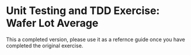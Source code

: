# Unit Testing and TDD Exercise: Wafer Lot Average
This a completed version, please use it as a refernce guide once you have completed the original exercise. 
